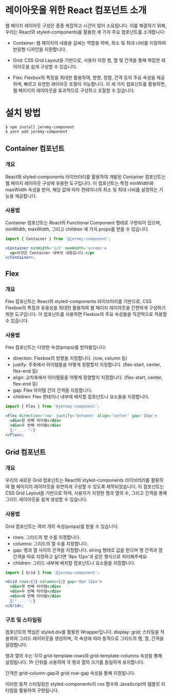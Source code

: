 <br/>

# 레이아웃을 위한 React 컴포넌트 소개

웹 페이지 레이아웃 구성은 종종 복잡하고 시간이 많이 소요됩니다. 이를 해결하기 위해, 우리는 React와 styled-components를 활용한 세 가지 주요 컴포넌트를 소개합니다:

- Container: 웹 페이지의 내용을 감싸는 역할을 하며, 최소 및 최대 너비를 지정하여 반응형 디자인을 지원합니다.

- Grid: CSS Grid Layout을 기반으로, 사용자 지정 행, 열 및 간격을 통해 복잡한 레이아웃을 쉽게 구성할 수 있습니다.

- Flex: Flexbox의 특징을 최대한 활용하여, 방향, 정렬, 간격 등의 주요 속성을 제공하며, 빠르고 유연한 레이아웃 조절이 가능합니다.
  이 세 가지 컴포넌트를 활용하면, 웹 페이지의 레이아웃을 효과적으로 구성하고 조절할 수 있습니다.

# 설치 방법

```
$ npm install jeremy-component
$ yarn add jeremy-component
```

## Container 컴포넌트

### 개요

React와 styled-components 라이브러리를 활용하여 개발된 Container 컴포넌트는 웹 페이지 레이아웃 구성에 유용한 도구입니다. 이 컴포넌트는 특정 minWidth와 maxWidth 속성을 받아, 해당 값에 따라 컨테이너의 최소 및 최대 너비를 설정하는 기능을 제공합니다.

### 사용법

Container 컴포넌트는 React의 Functional Component 형태로 구현되어 있으며, minWidth, maxWidth, 그리고 children 세 가지 props를 받을 수 있습니다.

```jsx
import { Container } from '@jeremy-component';

<Container minWidth='1/2' maxWidth='screen'>
  <p>이것은 Container 내부의 내용입니다.</p>
</Container>;
```

## Flex

### 개요

Flex 컴포넌트는 React와 styled-components 라이브러리를 기반으로, CSS Flexbox의 특징과 유용성을 최대한 활용하여 웹 페이지 레이아웃을 간편하게 구성하기 위한 도구입니다. 이 컴포넌트를 사용하면 Flexbox의 주요 속성들을 직관적으로 적용할 수 있습니다.

### 사용법

Flex 컴포넌트는 다양한 속성(props)를 받아들입니다:

- direction: Flexbox의 방향을 지정합니다. (row, column 등)
- justify: 주축에서 아이템들을 어떻게 정렬할지 지정합니다. (flex-start, center, flex-end 등)
- align: 교차축에서 아이템들을 어떻게 정렬할지 지정합니다. (flex-start, center, flex-end 등)
- gap: Flex 아이템 간의 간격을 지정합니다.
- children: Flex 컨테이너 내부에 배치할 컴포넌트나 요소들을 지정합니다.

```jsx
import { Flex } from '@jeremy-component';

<Flex direction='row' justify='between' align='center' gap='10px'>
  <div>첫 번째 아이템</div>
  <div>두 번째 아이템</div>
  {/* ... */}
</Flex>;
```

## Grid 컴포넌트

### 개요

우리의 새로운 Grid 컴포넌트는 React와 styled-components 라이브러리를 활용하여 웹 페이지의 레이아웃을 유연하게 구성할 수 있도록 제작되었습니다. 이 컴포넌트는 CSS Grid Layout을 기반으로 하며, 사용자가 지정한 행과 열의 수, 그리고 간격을 통해 그리드 레이아웃을 쉽게 생성할 수 있습니다.

### 사용법

Grid 컴포넌트는 여러 개의 속성(props)를 받을 수 있습니다:

- rows: 그리드의 행 수를 지정합니다.
- columns: 그리드의 열 수를 지정합니다.
- gap: 행과 열 사이의 간격을 지정합니다. string 형태로 값을 받으며 행 간격과 열 간격을 따로 지정하고 싶다면 '8px 12px'과 같은 형식으로 처리해주세요.
- children: 그리드 내부에 배치할 컴포넌트나 요소들을 지정합니다.

```jsx
import { Grid } from '@jeremy-component';

<Grid rows={3} columns={2} gap='0px 12px'>
  <div>첫 번째 아이템</div>
  <div>두 번째 아이템</div>
  <div>세 번째 아이템</div>
  {/* ... */}
</Grid>;
```

### 구조 및 스타일링

컴포넌트의 핵심은 styled.div를 활용한 Wrapper입니다. display: grid; 스타일을 적용하여 그리드 레이아웃을 생성하며, 각 속성에 따라 동적으로 그리드의 행, 열, 간격을 설정합니다.

행과 열의 수는 각각 grid-template-rows와 grid-template-columns 속성을 통해 설정됩니다. 1fr 단위를 사용하여 각 행과 열의 크기를 동일하게 유지합니다.

간격은 grid-column-gap과 grid-row-gap 속성을 통해 지정됩니다.

이러한 동적 스타일링은 styled-components의 css 함수와 JavaScript의 템플릿 리터럴을 활용하여 구현됩니다.
